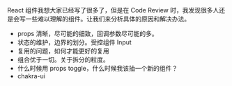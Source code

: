 React 组件我想大家已经写了很多了，但是在 Code Review 时，我发现很多人还是会写一些难以理解的组件。让我们来分析具体的原因和解决办法。



- props 清晰，尽可能的细致，回调参数尽可能的多。
- 状态的维护，边界的划分。受控组件 Input
- 复用的问题，如何才能更好的复用
- 组合优于一切。关于拆分的粒度。
- 什么时候用 props toggle，什么时候我该抽一个新的组件？
- chakra-ui


